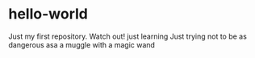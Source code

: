# hello-world
Just my first repository. Watch out! just learning
Just trying not to be as dangerous asa a muggle with a magic wand
